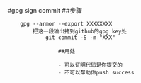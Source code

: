 #gpg sign commit
##步骤
	
		gpg --armor --export XXXXXXXX
			把这一段输出拷到github的gpg key处
				git commit -S -m "XXX"
					
					##用处

					- 可以证明代码是你提交的
					- 不可以帮助你push success
